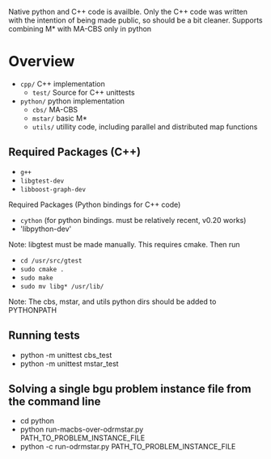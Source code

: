 Native python and C++ code is availble.  Only the C++ code was written with the intention of being made public, so should be a bit cleaner.  Supports combining M* with MA-CBS only in python

Overview
====
* `cpp/` C++ implementation
  * `test/` Source for C++ unittests
* `python/` python implementation
  * `cbs/` MA-CBS
  * `mstar/` basic M*
  * `utils/` utillity code, including parallel and distributed map functions

Required Packages (C++)
----
* `g++`
* `libgtest-dev`
* `libboost-graph-dev`

Required Packages (Python bindings for C++ code)
* `cython` (for python bindings.  must be relatively recent, v0.20 works)	
* 'libpython-dev'

Note: libgtest must be made manually.  This requires cmake.  Then run
* `cd /usr/src/gtest`
* `sudo cmake .`
* `sudo make`
* `sudo mv libg* /usr/lib/`

Note: The cbs, mstar, and utils python dirs should be added to PYTHONPATH

Running tests
----
* python -m unittest cbs_test
* python -m unittest mstar_test

Solving a single bgu problem instance file from the command line
----
* cd python
* python run-macbs-over-odrmstar.py PATH_TO_PROBLEM_INSTANCE_FILE
* python -c run-odrmstar.py PATH_TO_PROBLEM_INSTANCE_FILE
